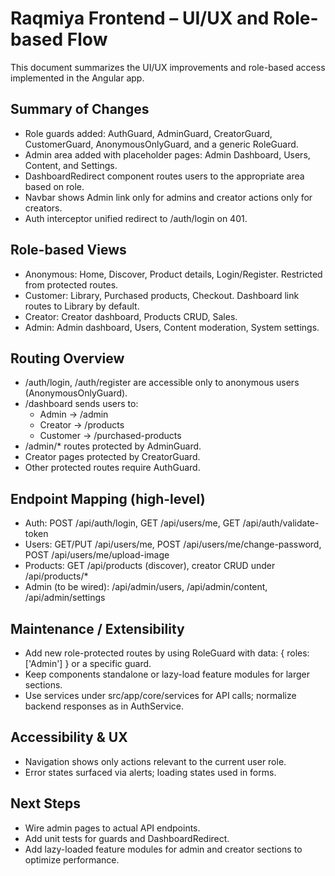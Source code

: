 # Raqmiya Frontend – UI/UX and Role-based Flow

This document summarizes the UI/UX improvements and role-based access implemented in the Angular app.

## Summary of Changes
- Role guards added: AuthGuard, AdminGuard, CreatorGuard, CustomerGuard, AnonymousOnlyGuard, and a generic RoleGuard.
- Admin area added with placeholder pages: Admin Dashboard, Users, Content, and Settings.
- DashboardRedirect component routes users to the appropriate area based on role.
- Navbar shows Admin link only for admins and creator actions only for creators.
- Auth interceptor unified redirect to /auth/login on 401.

## Role-based Views
- Anonymous: Home, Discover, Product details, Login/Register. Restricted from protected routes.
- Customer: Library, Purchased products, Checkout. Dashboard link routes to Library by default.
- Creator: Creator dashboard, Products CRUD, Sales.
- Admin: Admin dashboard, Users, Content moderation, System settings.

## Routing Overview
- /auth/login, /auth/register are accessible only to anonymous users (AnonymousOnlyGuard).
- /dashboard sends users to:
  - Admin -> /admin
  - Creator -> /products
  - Customer -> /purchased-products
- /admin/* routes protected by AdminGuard.
- Creator pages protected by CreatorGuard.
- Other protected routes require AuthGuard.

## Endpoint Mapping (high-level)
- Auth: POST /api/auth/login, GET /api/users/me, GET /api/auth/validate-token
- Users: GET/PUT /api/users/me, POST /api/users/me/change-password, POST /api/users/me/upload-image
- Products: GET /api/products (discover), creator CRUD under /api/products/*
- Admin (to be wired): /api/admin/users, /api/admin/content, /api/admin/settings

## Maintenance / Extensibility
- Add new role-protected routes by using RoleGuard with data: { roles: ['Admin'] } or a specific guard.
- Keep components standalone or lazy-load feature modules for larger sections.
- Use services under src/app/core/services for API calls; normalize backend responses as in AuthService.

## Accessibility & UX
- Navigation shows only actions relevant to the current user role.
- Error states surfaced via alerts; loading states used in forms.

## Next Steps
- Wire admin pages to actual API endpoints.
- Add unit tests for guards and DashboardRedirect.
- Add lazy-loaded feature modules for admin and creator sections to optimize performance.
